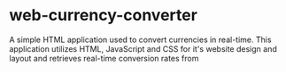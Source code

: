 # web-currency-converter

A simple HTML application used to convert currencies in real-time.
This application utilizes HTML, JavaScript and CSS for it's website design and layout and retrieves real-time conversion rates from 
